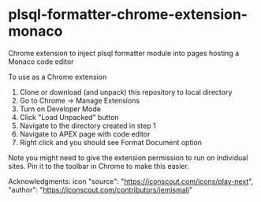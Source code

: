 # plsql-formatter-chrome-extension-monaco
 Chrome extension to inject plsql formatter module into pages hosting a Monaco code editor

 To use as a Chrome extension
 1. Clone or download (and unpack) this repository to local directory
 2. Go to Chrome -> Manage Extensions
 3. Turn on Developer Mode
 4. Click "Load Unpacked" button
 5. Navigate to the directory created in step 1
 6. Navigate to APEX page with code editor
 7. Right click and you should see Format Document option

 Note you might need to give the extension permission to run on individual sites. Pin it to the toolbar in Chrome to make this easier.

Acknowledgments:
  icon
    "source": "https://iconscout.com/icons/play-next",
    "author": "https://iconscout.com/contributors/jemismali"